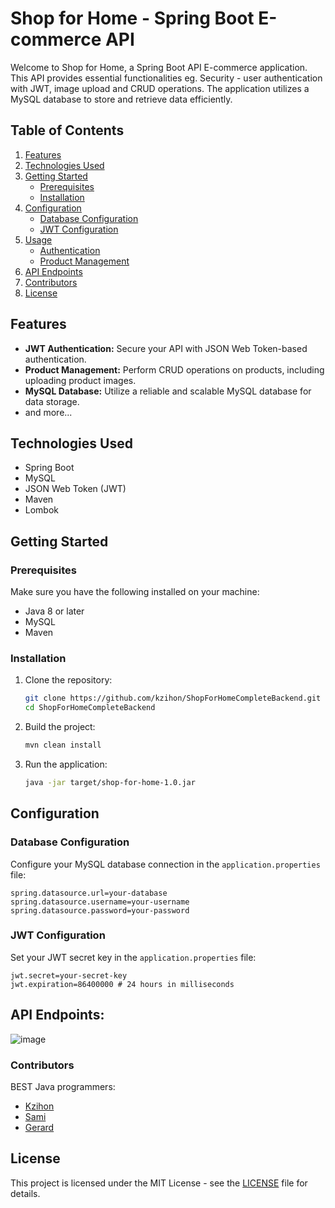 # Shop for Home - Spring Boot E-commerce API

Welcome to Shop for Home, a Spring Boot API E-commerce application. This API provides essential functionalities eg. Security - user authentication with JWT, image upload and CRUD operations. The application utilizes a MySQL database to store and retrieve data efficiently.

## Table of Contents

1. [Features](#features)
2. [Technologies Used](#technologies-used)
3. [Getting Started](#getting-started)
   - [Prerequisites](#prerequisites)
   - [Installation](#installation)
4. [Configuration](#configuration)
   - [Database Configuration](#database-configuration)
   - [JWT Configuration](#jwt-configuration)
5. [Usage](#usage)
   - [Authentication](#authentication)
   - [Product Management](#product-management)
6. [API Endpoints](#api-endpoints)
7. [Contributors](#contributors)
8. [License](#license)

## Features

- **JWT Authentication:** Secure your API with JSON Web Token-based authentication.
- **Product Management:** Perform CRUD operations on products, including uploading product images.
- **MySQL Database:** Utilize a reliable and scalable MySQL database for data storage.
- and more...

## Technologies Used

- Spring Boot
- MySQL
- JSON Web Token (JWT)
- Maven
- Lombok

## Getting Started

### Prerequisites

Make sure you have the following installed on your machine:

- Java 8 or later
- MySQL
- Maven

### Installation

1. Clone the repository:

   ```bash
   git clone https://github.com/kzihon/ShopForHomeCompleteBackend.git
   cd ShopForHomeCompleteBackend
   ```

2. Build the project:

   ```bash
   mvn clean install
   ```

3. Run the application:

   ```bash
   java -jar target/shop-for-home-1.0.jar
   ```

## Configuration

### Database Configuration

Configure your MySQL database connection in the `application.properties` file:

```properties
spring.datasource.url=your-database
spring.datasource.username=your-username
spring.datasource.password=your-password
```

### JWT Configuration

Set your JWT secret key in the `application.properties` file:

```properties
jwt.secret=your-secret-key
jwt.expiration=86400000 # 24 hours in milliseconds
```

## API Endpoints:

![image](https://github.com/kzihon/ShopForHomeCompleteBackend/assets/30321279/d1d74f40-a607-4f0a-96b0-1b93d838970f)


### Contributors

BEST Java programmers:

- [Kzihon](https://github.com/kzihon)
- [Sami](https://github.com/9samioh)
- [Gerard](https://github.com/gerardsegismundo)


## License

This project is licensed under the MIT License - see the [LICENSE](LICENSE) file for details.
